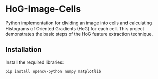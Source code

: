 # HoG-Image-Cells

Python implementation for dividing an image into cells and calculating Histograms of Oriented Gradients (HoG) for each cell. This project demonstrates the basic steps of the HoG feature extraction technique.

## Installation

Install the required libraries:
```bash
pip install opencv-python numpy matplotlib
